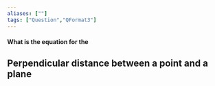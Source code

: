 ```yaml
---
aliases: [""]
tags: ["Question","QFormat3"]
---
```


#### What is the equation for the
## Perpendicular distance between a point and a plane
